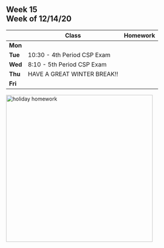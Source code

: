 <meta http-equiv="refresh" content="300"/>

## Week 15<br>Week of 12/14/20

|         | Class                       | Homework |
| ------- | --------------------------- | -------- |
| **Mon** |                             |          |
| **Tue** | 10:30 - 4th Period CSP Exam |          |
| **Wed** | 8:10 - 5th Period CSP Exam  |          |
| **Thu** | HAVE A GREAT WINTER BREAK!! |          |
| **Fri** |                             |          |

<img src="https://lookingglass.montroseschool.org/wp-content/uploads/holiday_homework-900x639.jpg" alt="holiday homework" height="400">
